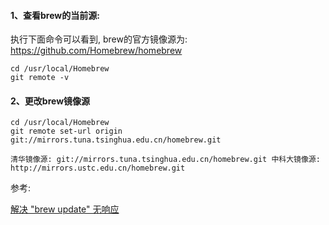 

#### 1、查看brew的当前源:
执行下面命令可以看到, brew的官方镜像源为: https://github.com/Homebrew/homebrew
```
cd /usr/local/Homebrew
git remote -v
```

#### 2、更改brew镜像源
```
cd /usr/local/Homebrew
git remote set-url origin git://mirrors.tuna.tsinghua.edu.cn/homebrew.git
```
`
清华镜像源: git://mirrors.tuna.tsinghua.edu.cn/homebrew.git
中科大镜像源: http://mirrors.ustc.edu.cn/homebrew.git
`

参考:

[解决 "brew update" 无响应](https://www.jianshu.com/p/631e63dab0a0)